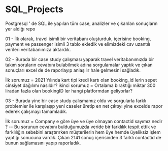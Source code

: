 # SQL_Projects
 Postgresql ' de SQL ile yapılan tüm case, analizler ve çıkarılan sonuçların yer aldığı repo

01 - İlk olarak, travel isimli bir veritabanı oluşturduk, içerisine booking, payment ve passenger isimli 3 tablo ekledik ve elimizdeki csv uzantılı verileri veritabanımıza aktardık.

02 - Burada bir case study çalışması yaparak travel veritabanımızda bir takım soruların cevabını bulabilmek adına sorgulamalar yaptık ve çıkan sonuçları excel de de raporlayıp anlaşılır hale gelmesini sağladık.

İlk sorumuz  = 2021 Yılında kart tipi kredi kartı olan booking_id lerin sepet cinsiyet dağılımı nasıldır?
ikinci sorumuz = Ortalama bıraktığı miktar 300 liradan fazla olan bookingID ler hangi platformdan geliyorlar?

03 - Burada yine bir case study çalışmamız oldu ve sorgularla farklı problemler ile karşılaşıp yeni caseler üretip en net çıktıyı yine excelde rapor ederek çalışmayı tamamladık.

İlk sorumuz = Company e göre üye ve üye olmayan contactid sayımız nedir ? -- Bu sorunun cevabını bulduğumuzda veride bir farklılık tespit ettik ve farklılığın sebebini araştırırken müşterilerin hem üye hemde üyeliksiz işlem yaptığı sonucuna vardık. Çıkan 2141 sonuç içerisinden 3 farklı contactid de bunun sağlamasını yapıp raporladık.
